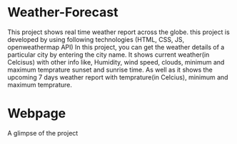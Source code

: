 # Weather-Forecast
This project shows real time weather report across the globe.
this project is developed by using following technologies (HTML, CSS, JS, openweathermap API)
In this project, you can get the weather details of a particular city by entering the city name. It shows current weather(in Celcisus) with other info like, Humidity, wind speed, clouds, minimum and maximum temprature sunset and sunrise time. As well as it shows the upcoming 7 days weather report with temprature(in Celcius), minimum and maximum temprature.

# Webpage
A glimpse of the project
